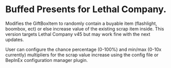 # Buffed Presents for Lethal Company.
Modifies the GiftBoxItem to randomly contain a buyable item (flashlight, boombox, ect) or else increase value of the existing scrap item inside.
This version targets Lethal Company v45 but may work fine with the next updates.

User can configure the chance percentage (0-100%) and min/max (0-10x currently) multipliers for the scrap value increase using the config file or BepInEx configuration manager plugin.
